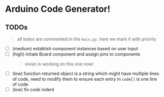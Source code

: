 # Arduino Code Generator!



## TODOs
> all todos are commented in the  `main.py`.
> here we mark it with priority

- [ ] (medium) establish component instances based on user input
- [ ] (high) initate Board component and assign pins to components
    > vivian is working on this one now!
- [ ] (low) function returned object is a string which might have multiple lines of code, need to modify them to ensure each entry in `code[]` is one line of code
- [ ] (low) fix code indent